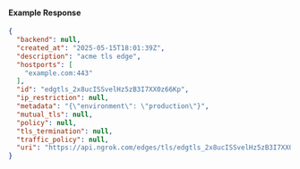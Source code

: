 <!-- Code generated for API Clients. DO NOT EDIT. -->

#### Example Response

```json
{
  "backend": null,
  "created_at": "2025-05-15T18:01:39Z",
  "description": "acme tls edge",
  "hostports": [
    "example.com:443"
  ],
  "id": "edgtls_2x8ucISSvelHz5zB3I7XX0z66Kp",
  "ip_restriction": null,
  "metadata": "{\"environment\": \"production\"}",
  "mutual_tls": null,
  "policy": null,
  "tls_termination": null,
  "traffic_policy": null,
  "uri": "https://api.ngrok.com/edges/tls/edgtls_2x8ucISSvelHz5zB3I7XX0z66Kp"
}
```
